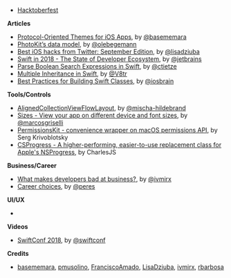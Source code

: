 * [Hacktoberfest](https://hacktoberfest.digitalocean.com/)

**Articles**

* [Protocol-Oriented Themes for iOS Apps](http://basememara.com/protocol-oriented-themes-for-ios-apps/), by [@basememara](https://twitter.com/basememara)
* [PhotoKit’s data model](https://oleb.net/2018/photos-data-model), by [@olebegemann](https://twitter.com/olebegemann)
* [Best iOS hacks from Twitter: September Edition](https://flawlessapp.io/blog/best-ios-hacks-from-twitter-september-edition/), by [@lisadziuba](https://twitter.com/LisaDziuba)
* [Swift in 2018 - The State of Developer Ecosystem](https://www.jetbrains.com/research/devecosystem-2018/swift-objc/), by [@jetbrains](https://twitter.com/jetbrains)
* [Parse Boolean Search Expressions in Swift](http://christiantietze.de/posts/2018/09/search-string-parser/), by [@ctietze](https://twitter.com/ctietze)
* [Multiple Inheritance in Swift](http://www.vadimbulavin.com/multiple-inheritance-swift/), by [@V8tr](https://twitter.com/V8tr)
* [Best Practices for Building Swift Classes](https://www.appcoda.com/swift-class-best-practice/), by [@iosbrain](https://twitter.com/iosbrain)

**Tools/Controls**

* [AlignedCollectionViewFlowLayout](https://github.com/mischa-hildebrand/AlignedCollectionViewFlowLayout), by [@mischa-hildebrand](https://github.com/mischa-hildebrand)
* [Sizes - View your app on different device and font sizes](https://github.com/marcosgriselli/Sizes), by [@marcosgriselli](https://twitter.com/marcosgriselli)
* [PermissionsKit - convenience wrapper on macOS permissions API](https://github.com/MacPaw/PermissionsKit), by Serg Krivoblotsky
* [CSProgress - A higher-performing, easier-to-use replacement class for Apple's NSProgress](https://github.com/CharlesJS/CSProgress), by CharlesJS


**Business/Career**

* [What makes developers bad at business?](https://qotoqot.com/blog/blind-spots/), by [@ivmirx](https://twitter.com/ivmirx)
* [Career choices](https://ruiper.es/2018/10/01/career-choices/), by [@peres](https://twitter.com/peres)

**UI/UX**

* 

**Videos**

* [SwiftConf 2018](https://www.youtube.com/playlist?list=PLgUjQUYKwG_hkD2ZcfAs7bTZwbEtAnNFs), by [@swiftconf](https://twitter.com/swiftconf)

**Credits**

* [basememara](https://github.com/basememara), [pmusolino](https://github.com/pmusolino), [FranciscoAmado](https://github.com/FranciscoAmado), [LisaDziuba](https://github.com/LisaDziuba), [ivmirx](https://github.com/ivmirx), [rbarbosa](https://github.com/rbarbosa)

